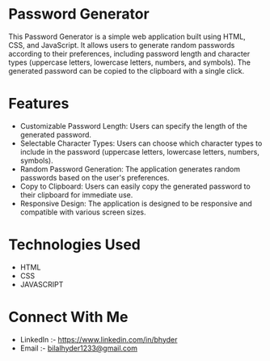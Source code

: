 # Password Generator
This Password Generator is a simple web application built using HTML, CSS, and JavaScript. It allows users to generate random passwords according to their preferences, including password length and character types (uppercase letters, lowercase letters, numbers, and symbols). The generated password can be copied to the clipboard with a single click.
# Features
- Customizable Password Length: Users can specify the length of the generated password.                                                          
- Selectable Character Types: Users can choose which character types to include in the password                                                                                   (uppercase letters, lowercase letters, numbers, symbols).                                                  
- Random Password Generation: The application generates random passwords based on the user's preferences.                                                         
- Copy to Clipboard: Users can easily copy the generated password to their clipboard for immediate use.                                                           
- Responsive Design: The application is designed to be responsive and compatible with various screen sizes.

# Technologies Used                             
- HTML                                                            
- CSS                                                                           
- JAVASCRIPT

# Connect With Me
- LinkedIn :- https://www.linkedin.com/in/bhyder 
- Email :- bilalhyder1233@gmail.com
